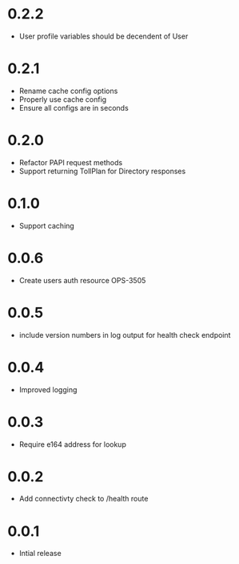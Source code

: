 # 0.2.2

* User profile variables should be decendent of User

# 0.2.1

* Rename cache config options
* Properly use cache config
* Ensure all configs are in seconds

# 0.2.0

* Refactor PAPI request methods
* Support returning TollPlan for Directory responses

# 0.1.0

* Support caching

# 0.0.6

* Create users auth resource OPS-3505

# 0.0.5

* include version numbers in log output for health check endpoint

# 0.0.4

* Improved logging

# 0.0.3

* Require e164 address for lookup

# 0.0.2

* Add connectivty check to /health route

# 0.0.1

* Intial release

